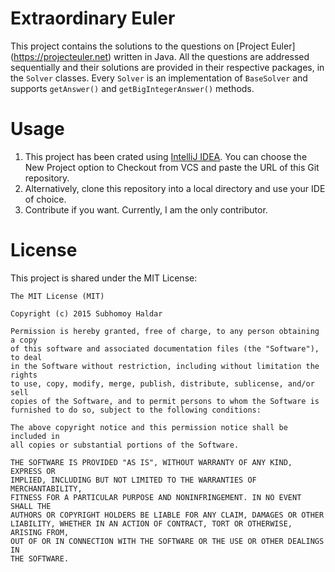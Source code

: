 # Extraordinary Euler
This project contains the solutions to the questions on [Project Euler]
(https://projecteuler.net) written in Java. All the questions are addressed sequentially and their solutions are provided in their respective packages, in the `Solver` classes. Every `Solver` is an implementation of `BaseSolver` and supports `getAnswer()` and `getBigIntegerAnswer()` methods.

# Usage
1. This project has been crated using [IntelliJ IDEA](https://www.jetbrains.com/idea/download/). You can choose the New Project option to Checkout from VCS and paste the URL of this Git repository.
2. Alternatively, clone this repository into a local directory and use your IDE of choice.
3. Contribute if you want. Currently, I am the only contributor.

# License
This project is shared under the MIT License:

```
The MIT License (MIT)

Copyright (c) 2015 Subhomoy Haldar

Permission is hereby granted, free of charge, to any person obtaining a copy
of this software and associated documentation files (the "Software"), to deal
in the Software without restriction, including without limitation the rights
to use, copy, modify, merge, publish, distribute, sublicense, and/or sell
copies of the Software, and to permit persons to whom the Software is
furnished to do so, subject to the following conditions:

The above copyright notice and this permission notice shall be included in
all copies or substantial portions of the Software.

THE SOFTWARE IS PROVIDED "AS IS", WITHOUT WARRANTY OF ANY KIND, EXPRESS OR
IMPLIED, INCLUDING BUT NOT LIMITED TO THE WARRANTIES OF MERCHANTABILITY,
FITNESS FOR A PARTICULAR PURPOSE AND NONINFRINGEMENT. IN NO EVENT SHALL THE
AUTHORS OR COPYRIGHT HOLDERS BE LIABLE FOR ANY CLAIM, DAMAGES OR OTHER
LIABILITY, WHETHER IN AN ACTION OF CONTRACT, TORT OR OTHERWISE, ARISING FROM,
OUT OF OR IN CONNECTION WITH THE SOFTWARE OR THE USE OR OTHER DEALINGS IN
THE SOFTWARE.

```
